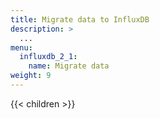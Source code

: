 ```yaml
---
title: Migrate data to InfluxDB
description: >
  ...
menu:
  influxdb_2_1:
    name: Migrate data
weight: 9
---
```


{{< children >}}